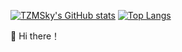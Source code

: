 [![TZMSky's GitHub stats](https://github-readme-stats.vercel.app/api?username=SkyTommyzhang&show_icons=true&theme=dark)](https://github.com/anuraghazra/github-readme-stats)
[![Top Langs](https://github-readme-stats.vercel.app/api/top-langs/?username=SkyTommyzhang&layout=compact)](https://github.com/anuraghazra/github-readme-stats)

👋 Hi there！
